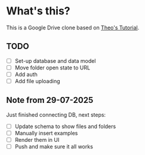 # What's this?

This is a Google Drive clone based on [Theo's Tutorial](https://www.youtube.com/watch?v=c-hKSbzooAg).

## TODO

- [ ] Set-up database and data model
- [ ] Move folder open state to URL
- [ ] Add auth
- [ ] Add file uploading

## Note from 29-07-2025

Just finished connecting DB, next steps:

- [ ] Update schema to show files and folders
- [ ] Manually insert examples
- [ ] Render them in UI
- [ ] Push and make sure it all works
